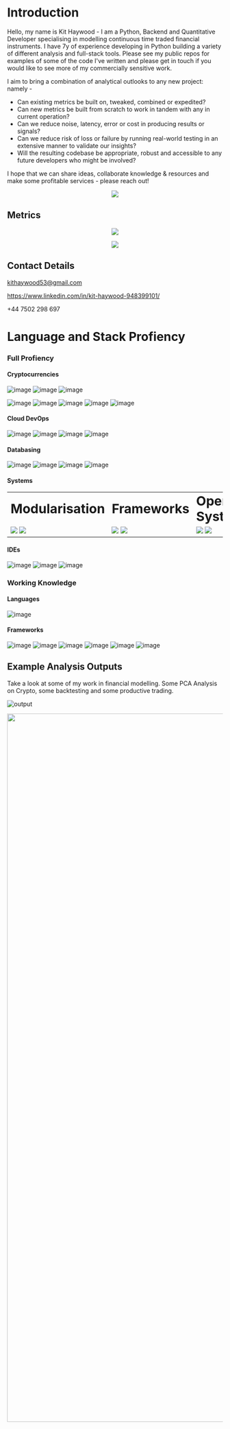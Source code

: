 # Introduction

Hello, my name is Kit Haywood - I am a Python, Backend and Quantitative Developer specialising in modelling continuous time traded financial instruments. I have 7y of experience developing in Python building a variety of different analysis and full-stack tools. Please see my public repos for examples of some of the code I've written and please get in touch if you would like to see more of my commercially sensitive work. 

I aim to bring a combination of analytical outlooks to any new project: namely -

  - Can existing metrics be built on, tweaked, combined or expedited? 
  - Can new metrics be built from scratch to work in tandem with any in current operation? 
  - Can we reduce noise, latency, error or cost in producing results or signals? 
  - Can we reduce risk of loss or failure by running real-world testing in an extensive manner to validate our insights?
  - Will the resulting codebase be appropriate, robust and accessible to any future developers who might be involved?

I hope that we can share ideas, collaborate knowledge & resources and make some profitable services - please reach out!

<p align="center"> 
  <img src="https://github-profile-summary-cards.vercel.app/api/cards/profile-details?username=KitHaywood&theme=radical" /> 
</p>


## Metrics
<p align="center">
    <img align="center" src="https://github-readme-stats.vercel.app/api?username=KitHaywood&show_icons=true&theme=radical" />
  </p>
 
<p align="center">
    <img align="center" src="https://github-readme-stats.vercel.app/api/top-langs/?username=KitHaywood&layout=compact&theme=radical" />
</p>

## Contact Details

kithaywood53@gmail.com

https://www.linkedin.com/in/kit-haywood-948399101/

+44 7502 298 697 

# Language and Stack Profiency

### Full Profiency

#### Cryptocurrencies

![image](https://img.shields.io/badge/Coinbase-0052FF?style=for-the-badge&logo=Coinbase&logoColor=white) ![image](https://img.shields.io/badge/Blockchain.com-121D33?logo=blockchaindotcom&logoColor=fff&style=for-the-badge) ![image](https://img.shields.io/badge/Binance-FCD535?style=for-the-badge&logo=binance&logoColor=white)

![image](https://img.shields.io/badge/Bitcoin-000000?style=for-the-badge&logo=bitcoin&logoColor=white) ![image](https://img.shields.io/badge/dash-008DE4?style=for-the-badge&logo=dash&logoColor=white) ![image](https://img.shields.io/badge/dogecoin-C2A633?style=for-the-badge&logo=dogecoin&logoColor=white) ![image](https://img.shields.io/badge/Ethereum-3C3C3D?style=for-the-badge&logo=Ethereum&logoColor=white) ![image](https://img.shields.io/badge/Stellar-090020?style=for-the-badge&logo=stellar&logoColor=white)

#### Cloud DevOps

![image](https://img.shields.io/badge/Amazon_AWS-FF9900?style=for-the-badge&logo=amazonaws&logoColor=white) ![image](https://img.shields.io/badge/Azure_DevOps-0078D7?style=for-the-badge&logo=azure-devops&logoColor=white) ![image](https://img.shields.io/badge/Google_Cloud-4285F4?style=for-the-badge&logo=google-cloud&logoColor=white) ![image](https://img.shields.io/badge/Salesforce-00A1E0?style=for-the-badge&logo=Salesforce&logoColor=white)

#### Databasing

![image](https://img.shields.io/badge/MongoDB-4EA94B?style=for-the-badge&logo=mongodb&logoColor=white) ![image](https://img.shields.io/badge/MySQL-005C84?style=for-the-badge&logo=mysql&logoColor=white) ![image](https://img.shields.io/badge/PostgreSQL-316192?style=for-the-badge&logo=postgresql&logoColor=white) ![image](https://img.shields.io/badge/SQLite-07405E?style=for-the-badge&logo=sqlite&logoColor=white)

#### Systems

<table border="0">
 <tr>
    <td><b style="font-size:30px">Modularisation</b></td>
    <td><b style="font-size:30px">Frameworks</b></td>
    <td><b style="font-size:30px">Operating System</b></td>
    <td><b style="font-size:30px">Control</b></td>
 </tr>
 <tr>
    <td>
      <img src="https://img.shields.io/badge/Docker-2CA5E0?style=for-the-badge&logo=docker&logoColor=white" />      
      <img src="https://img.shields.io/badge/kubernetes-326ce5.svg?&style=for-the-badge&logo=kubernetes&logoColor=white" />
    </td>
    <td>
      <img src="https://img.shields.io/badge/Flask-000000?style=for-the-badge&logo=flask&logoColor=white" /> 
      <img src="https://img.shields.io/badge/Django-092E20?style=for-the-badge&logo=django&logoColor=green" /> 
    </td>
    <td>
      <img src="https://img.shields.io/badge/Linux-FCC624?style=for-the-badge&logo=linux&logoColor=black" /> 
      <img src="https://img.shields.io/badge/Ubuntu-E95420?style=for-the-badge&logo=ubuntu&logoColor=white" />
   </td>
   <td>
      <img src="https://img.shields.io/badge/GIT-E44C30?style=for-the-badge&logo=git&logoColor=white" />
      <img src="https://img.shields.io/badge/tmux-1BB91F?style=for-the-badge&logo=tmux&logoColor=white" />
   </td>
 </tr>
</table>

#### IDEs

![image](https://img.shields.io/badge/Spyder%20Ide-FF0000?style=for-the-badge&logo=spyder%20ide&logoColor=white) ![image](https://img.shields.io/badge/Visual_Studio_Code-0078D4?style=for-the-badge&logo=visual%20studio%20code&logoColor=white) ![image](https://img.shields.io/badge/VIM-%2311AB00.svg?&style=for-the-badge&logo=vim&logoColor=white)

### Working Knowledge

#### Languages

![image](https://img.shields.io/badge/Rust-000000?style=for-the-badge&logo=rust&logoColor=white)

#### Frameworks

![image](https://img.shields.io/badge/Apache_Spark-FFFFFF?style=for-the-badge&logo=apachespark&logoColor=#E35A16) ![image](https://img.shields.io/badge/Microsoft-666666?style=for-the-badge&logo=microsoft&logoColor=white) ![image](https://img.shields.io/badge/Nginx-009639?style=for-the-badge&logo=nginx&logoColor=white) ![image](https://img.shields.io/badge/Postman-FF6C37?style=for-the-badge&logo=Postman&logoColor=white)
![image](https://img.shields.io/badge/PowerBI-F2C811?style=for-the-badge&logo=Power%20BI&logoColor=white) ![image](https://img.shields.io/badge/pypi-3775A9?style=for-the-badge&logo=pypi&logoColor=white)


## Example Analysis Outputs

Take a look at some of my work in financial modelling. Some PCA Analysis on Crypto, some backtesting and some productive trading. 

![output](https://user-images.githubusercontent.com/32512530/195327015-648cdec9-7be8-4017-8985-30213509448e.png)

<p align="center" width="100%">
  <img width="1652" alt="Backtest of BTC" src="https://user-images.githubusercontent.com/32512530/195327736-44ebd957-f239-4c4a-b0f6-aef1ec75ac76.png">
</p>
